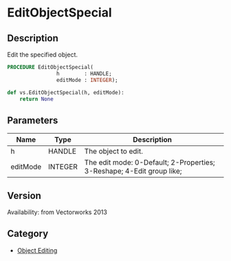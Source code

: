 # EditObjectSpecial

## Description
Edit the specified object.

```pascal
PROCEDURE EditObjectSpecial(
				h        : HANDLE;
				editMode : INTEGER);
```

```python
def vs.EditObjectSpecial(h, editMode):
    return None
```

## Parameters
|Name|Type|Description|
|---|---|---|
|h|HANDLE|The object to edit.|
|editMode|INTEGER|The edit mode: 0-Default; 2-Properties; 3-Reshape; 4-Edit group like;|

## Version
Availability: from Vectorworks 2013

## Category
* [Object Editing](../Categories/Object%20Editing.md)
